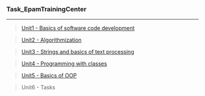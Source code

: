 ### Task_EpamTrainingCenter
***
> [Unit1 - Basics of software code development](https://github.com/alekseykravtchuk/Task_EpamTrainingCenter/blob/master/src/by/krava/etc/unit1)

> [Unit2 - Algorithmization](https://github.com/alekseykravtchuk/Task_EpamTrainingCenter/tree/master/src/by/krava/etc/unit2)

> [Unit3 - Strings and basics of text processing](https://github.com/alekseykravtchuk/Task_EpamTrainingCenter/tree/master/src/by/krava/etc/unit3)

> [Unit4 - Programming with classes](https://github.com/alekseykravtchuk/Task_EpamTrainingCenter/tree/master/src/by/krava/etc/unit4)

> [Unit5 - Basics of OOP](https://github.com/alekseykravtchuk/Task_EpamTrainingCenter/tree/master/src/by/krava/etc/unit5)

> Unit6 - Tasks
